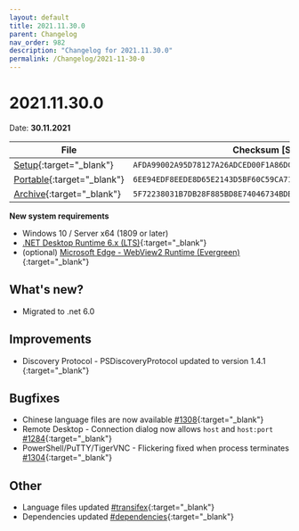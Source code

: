 ```yaml
---
layout: default
title: 2021.11.30.0
parent: Changelog
nav_order: 982
description: "Changelog for 2021.11.30.0"
permalink: /Changelog/2021-11-30-0
---
```


# 2021.11.30.0

Date: **30.11.2021**

| File                                                                                                                                                  | Checksum [SHA256]                                                  |
| ----------------------------------------------------------------------------------------------------------------------------------------------------- | ------------------------------------------------------------------ |
| [Setup](https://github.com/BornToBeRoot/NETworkManager/releases/download/2021.11.30.0/NETworkManager_2021.11.30.0_Setup.exe){:target="\_blank"}       | `AFDA99002A95D78127A26ADCED00F1A86DCBDB6DA0782A761088FFBF3BFF1DF9` |
| [Portable](https://github.com/BornToBeRoot/NETworkManager/releases/download/2021.11.30.0/NETworkManager_2021.11.30.0_Portable.zip){:target="\_blank"} | `6EE94EDF8EEDE8D65E2143D5BF60C59CA715536D4C15E680FFB0454174D22FE1` |
| [Archive](https://github.com/BornToBeRoot/NETworkManager/releases/download/2021.11.30.0/NETworkManager_2021.11.30.0_Archive.zip){:target="\_blank"}   | `5F72238031B7DB28F885BD8E74046734BDBCA37E4DFC5110ADB75EB216C50DF1` |

**New system requirements**

- Windows 10 / Server x64 (1809 or later)
- [.NET Desktop Runtime 6.x (LTS)](https://dotnet.microsoft.com/download/dotnet/6.0){:target="\_blank"}
- (optional) [Microsoft Edge - WebView2 Runtime (Evergreen)](https://developer.microsoft.com/en-us/microsoft-edge/webview2/){:target="\_blank"}

## What's new?

- Migrated to .net 6.0

## Improvements

- Discovery Protocol - PSDiscoveryProtocol updated to version 1.4.1 [](https://github.com/BornToBeRoot/NETworkManager/pull/1308){:target="\_blank"}

## Bugfixes

- Chinese language files are now available [#1308](https://github.com/BornToBeRoot/NETworkManager/issues/1284){:target="\_blank"}
- Remote Desktop - Connection dialog now allows `host` and `host:port` [#1284](https://github.com/BornToBeRoot/NETworkManager/issues/1284){:target="\_blank"}
- PowerShell/PuTTY/TigerVNC - Flickering fixed when process terminates [#1304](https://github.com/BornToBeRoot/NETworkManager/issues/1304){:target="\_blank"}

## Other

- Language files updated [#transifex](https://github.com/BornToBeRoot/NETworkManager/pulls?q=author%3Aapp%2Ftransifex-integration){:target="\_blank"}
- Dependencies updated [#dependencies](https://github.com/BornToBeRoot/NETworkManager/pulls?q=author%3Aapp%2Fdependabot){:target="\_blank"}
